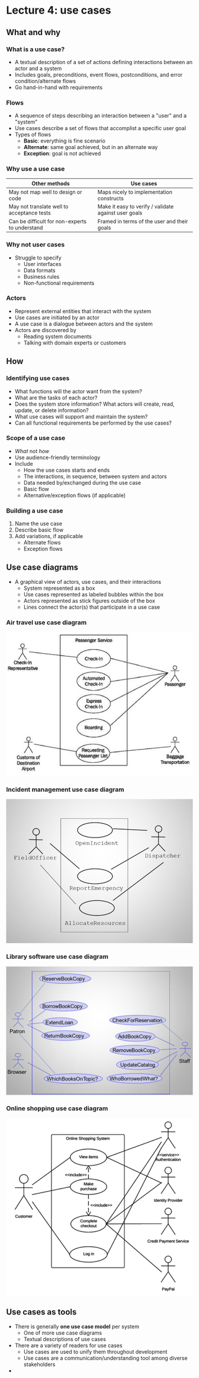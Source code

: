 # Lecture 4: use cases

## What and why

### What is a use case?

- A textual description of a set of actions defining interactions between an actor and a system
- Includes goals, preconditions, event flows, postconditions, and error condition/alternate flows
- Go hand-in-hand with requirements

### Flows

- A sequence of steps describing an interaction between a "user" and a "system"
- Use cases describe a set of flows that accomplist a specific user goal
- Types of flows
    - **Basic**: everything is fine scenario
    - **Alternate**: same goal achieved, but in an alternate way
    - **Exception**: goal is not achieved

### Why use a use case

| Other methods | Use cases |
|---------------|-----------|
| May not map well to design or code | Maps nicely to implementation constructs |
| May not translate well to acceptance tests | Make it easy to verify / validate against user goals |
| Can be difficult for non-experts to understand | Framed in terms of the user and their goals

### Why not user cases

- Struggle to specify
    - User interfaces
    - Data formats
    - Business rules
    - Non-functional requirements

### Actors

- Represent external entities that interact with the system
- Use cases are initiated by an actor
- A use case is a dialogue between actors and the system
- Actors are discovered by
    - Reading system documents
    - Talking with domain experts or customers

## How

### Identifying use cases

- What functions will the actor want from the system?
- What are the tasks of each actor?
- Does the system store information? What actors will create, read, update, or delete information?
- What use cases will support and maintain the system?
- Can all functional requirements be performed by the use cases?

### Scope of a use case

- *What* not *how*
- Use audience-friendly terminology
- Include
    - How the use cases starts and ends
    - The interactions, in sequence, between system and actors
    - Data needed by/exchanged during the use case
    - Basic flow
    - Alternative/exception flows (if applicable)

### Building a use case

1) Name the use case
2) Describe basic flow
3) Add variations, if applicable
    - Alternate flows
    - Exception flows

## Use case diagrams

- A graphical view of actors, use cases, and their interactions
    - System represented as a box
    - Use cases represented as labeled bubbles within the box
    - Actors represented as stick figures outside of the box
    - Lines connect the actor(s) that participate in a use case

### Air travel use case diagram

![Air Travel Use Case Diagram](./figures/air-travel-ucd.png)

### Incident management use case diagram

![Incident Management Use Case Diagram](./figures/incident-management-ucd.png)

### Library software use case diagram

![Library Software Use Case Diagram](./figures/library-software-ucd.png)

### Online shopping use case diagram

![Online Shopping Use Case Diagram](./figures/online-shopping-ucd.png)

## Use cases as tools

- There is generally **one use case model** per system
    - One of more use case diagrams
    - Textual descriptions of use cases
- There are a variety of readers for use cases
    - Use cases are used to unify them throughout development
    - Use cases are a communication/understanding tool among diverse stakeholders
- 